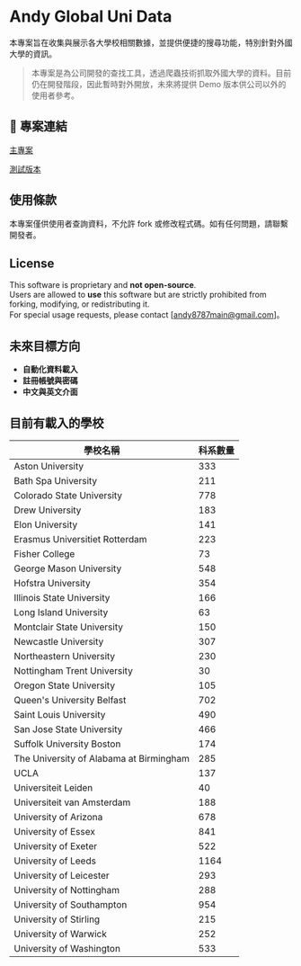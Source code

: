 # Andy Global Uni Data

本專案旨在收集與展示各大學校相關數據，並提供便捷的搜尋功能，特別針對外國大學的資訊。

> 本專案是為公司開發的查找工具，透過爬蟲技術抓取外國大學的資料。目前仍在開發階段，因此暫時對外開放，未來將提供 Demo 版本供公司以外的使用者參考。

## 📌 專案連結

[主專案](https://andy-globalunidata.github.io/main_project)

[測試版本](https://andy-globalunidata.github.io/test_project)

## 使用條款

本專案僅供使用者查詢資料，不允許 fork 或修改程式碼。如有任何問題，請聯繫開發者。

## License

This software is proprietary and **not open-source**.  
Users are allowed to **use** this software but are strictly prohibited from forking, modifying, or redistributing it.  
For special usage requests, please contact [andy8787main@gmail.com]。

## 未來目標方向

- **自動化資料載入**
- **註冊帳號與密碼**
- **中文與英文介面**

## 目前有載入的學校

| 學校名稱                          | 科系數量 |
|-----------------------------------|----------|
| Aston University                    | 333| 
| Bath Spa University                 | 211| 
| Colorado State University           | 778| 
| Drew University                     | 183| 
| Elon University                     | 141| 
| Erasmus Universitiet Rotterdam      | 223| 
| Fisher College                      |  73| 
| George Mason University             | 548| 
| Hofstra University                  | 354| 
| Illinois State University           | 166| 
| Long Island University              |  63| 
| Montclair State University          | 150| 
| Newcastle University                | 307| 
| Northeastern University             | 230| 
| Nottingham Trent University         |  30| 
| Oregon State University             | 105| 
| Queen's University Belfast          | 702| 
| Saint Louis University              | 490| 
| San Jose State University           | 466| 
| Suffolk University Boston           | 174| 
| The University of Alabama at Birmingham | 285| 
| UCLA                                | 137| 
| Universiteit Leiden                 |  40| 
| Universiteit van Amsterdam          | 188| 
| University of Arizona               | 678| 
| University of Essex                 | 841| 
| University of Exeter                | 522| 
| University of Leeds                 |1164| 
| University of Leicester             | 293| 
| University of Nottingham            | 288| 
| University of Southampton           | 954| 
| University of Stirling              | 215| 
| University of Warwick               | 252| 
| University of Washington            | 533| 
